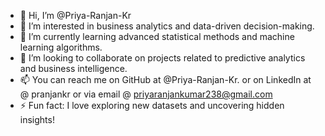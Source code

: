 - 👋 Hi, I’m @Priya-Ranjan-Kr
- 👀 I’m interested in business analytics and data-driven decision-making.
- 🌱 I’m currently learning advanced statistical methods and machine learning algorithms.
- 💞️ I’m looking to collaborate on projects related to predictive analytics and business intelligence.
- 📫 You can reach me on GitHub at @Priya-Ranjan-Kr. or on LinkedIn at @ pranjankr or via email @ priyaranjankumar238@gmail.com
- ⚡ Fun fact: I love exploring new datasets and uncovering hidden insights!
<!---
Priya-Ranjan-Kr/Priya-Ranjan-Kr is a ✨ special ✨ repository because its `README.md` (this file) appears on your GitHub profile.
You can click the Preview link to take a look at your changes.
--->
